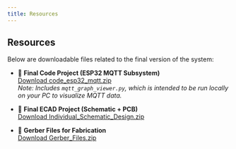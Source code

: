 ```yaml
---
title: Resources
---
```


## Resources

Below are downloadable files related to the final version of the system:

- 📁 **Final Code Project (ESP32 MQTT Subsystem)**  
  [Download code_esp32_mqtt.zip](../zips/code_esp32_mqtt.zip)  
  _Note: Includes `mqtt_graph_viewer.py`, which is intended to be run locally on your PC to visualize MQTT data._

- 📁 **Final ECAD Project (Schematic + PCB)**  
  [Download Individual_Schematic_Design.zip](../zips/Individual_Schematic_Design.zip)

- 📁 **Gerber Files for Fabrication**  
  [Download Gerber_Files.zip](../zips/Gerber_Files.zip)
